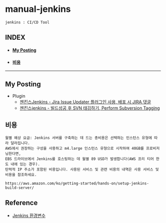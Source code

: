 # manual-jenkins
`jenkins : CI/CD Tool`

## INDEX
- #### [My Posting](#My%20Posting)
- #### [비용](#비용)

---

## My Posting
- Plugin
    - [젠킨스Jenkins - Jira Issue Updater 플러그인 사용, 배포 시 JIRA 댓글](https://blog.naver.com/jogilsang/222381816460)
    - [젠킨스jenkins - 빌드성공 후 SVN 태깅하기, Perform Subversion Tagging](https://blog.naver.com/jogilsang/222325559402)

## 비용
```
월별 예상 요금: Jenkins 서버를 구축하는 데 드는 총비용은 선택하는 인스턴스 유형에 따라 달라집니다. 
AWS에서 권장하는 구성을 사용하고 m4.large 인스턴스 유형으로 시작하여 40GB를 프로비저닝한다면, 
EBS 드라이브에서 Jenkins를 호스팅하는 데 월별 89 USD가 발생합니다(AWS 프리 티어 한도 내에 있는 경우). 
탄력적 IP 주소가 포함된 비용입니다. 사용된 서비스 및 관련 비용의 내역은 사용 서비스 및 비용을 참조하세요.

https://aws.amazon.com/ko/getting-started/hands-on/setup-jenkins-build-server/
```

## Reference
- [Jenkins 환경변수](https://wiki.jenkins.io/display/JENKINS/Building+a+software+project#Buildingasoftwareproject-JenkinsSetEnvironmentVariables)
